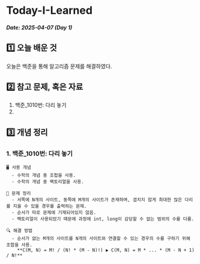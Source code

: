 # Today-I-Learned

##### Date: 2025-04-07 (Day 1)

## 1️⃣ 오늘 배운 것
오늘은 백준을 통해 알고리즘 문제를 해결하였다.

## 2️⃣ 참고 문제, 혹은 자료
  1. 백준_1010번: 다리 놓기
  2.

## 3️⃣ 개념 정리
  ### 1. 백준_1010번: 다리 놓기
    🖥 사용 개념
      - 수학의 개념 중 조합을 사용.
      - 수학의 개념 중 팩토리얼을 사용.
    
    📃 문제 정리
      - 서쪽에 N개의 사이트, 동쪽에 M개의 사이트가 존재하며, 겹치지 않게 최대한 많은 다리를 지을 수 있을 경우를 출력하는 문제.
      - 순서가 따로 문제에 기재되어있지 않음.
      - 팩토리얼이 사용되었기 때문에 과정에 int, long이 감당할 수 없는 범위의 수를 다룸.
      
    🔍 해결 방법
      - 순서가 없는 M개의 사이트를 N개의 사이트와 연결할 수 있는 경우의 수를 구하기 위해 조합을 사용.
        **C(M, N) = M! / (N! * (M - N)!) ▶ C(M, N) = M * ... * (M - N + 1) / N!**
